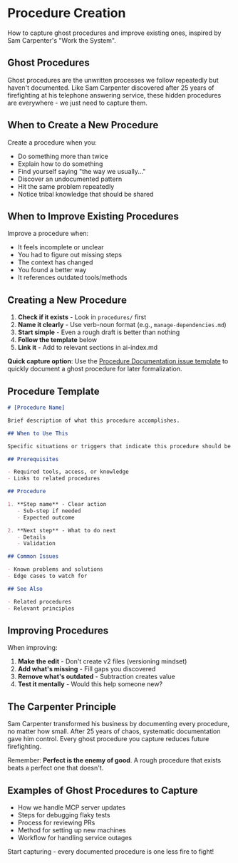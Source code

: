 # Procedure Creation

How to capture ghost procedures and improve existing ones, inspired by Sam Carpenter's "Work the System".

## Ghost Procedures

Ghost procedures are the unwritten processes we follow repeatedly but haven't documented. Like Sam Carpenter discovered after 25 years of firefighting at his telephone answering service, these hidden procedures are everywhere - we just need to capture them.

## When to Create a New Procedure

Create a procedure when you:
- Do something more than twice
- Explain how to do something
- Find yourself saying "the way we usually..."
- Discover an undocumented pattern
- Hit the same problem repeatedly
- Notice tribal knowledge that should be shared

## When to Improve Existing Procedures

Improve a procedure when:
- It feels incomplete or unclear
- You had to figure out missing steps
- The context has changed
- You found a better way
- It references outdated tools/methods

## Creating a New Procedure

1. **Check if it exists** - Look in `procedures/` first
2. **Name it clearly** - Use verb-noun format (e.g., `manage-dependencies.md`)
3. **Start simple** - Even a rough draft is better than nothing
4. **Follow the template** below
5. **Link it** - Add to relevant sections in ai-index.md

**Quick capture option**: Use the [Procedure Documentation issue template](/.github/ISSUE_TEMPLATE/procedure-documentation.md) to quickly document a ghost procedure for later formalization.

## Procedure Template

```markdown
# [Procedure Name]

Brief description of what this procedure accomplishes.

## When to Use This

Specific situations or triggers that indicate this procedure should be followed.

## Prerequisites

- Required tools, access, or knowledge
- Links to related procedures

## Procedure

1. **Step name** - Clear action
   - Sub-step if needed
   - Expected outcome

2. **Next step** - What to do next
   - Details
   - Validation

## Common Issues

- Known problems and solutions
- Edge cases to watch for

## See Also

- Related procedures
- Relevant principles
```

## Improving Procedures

When improving:
1. **Make the edit** - Don't create v2 files (versioning mindset)
2. **Add what's missing** - Fill gaps you discovered
3. **Remove what's outdated** - Subtraction creates value
4. **Test it mentally** - Would this help someone new?

## The Carpenter Principle

Sam Carpenter transformed his business by documenting every procedure, no matter how small. After 25 years of chaos, systematic documentation gave him control. Every ghost procedure you capture reduces future firefighting.

Remember: **Perfect is the enemy of good**. A rough procedure that exists beats a perfect one that doesn't.

## Examples of Ghost Procedures to Capture

- How we handle MCP server updates
- Steps for debugging flaky tests
- Process for reviewing PRs
- Method for setting up new machines
- Workflow for handling service outages

Start capturing - every documented procedure is one less fire to fight!